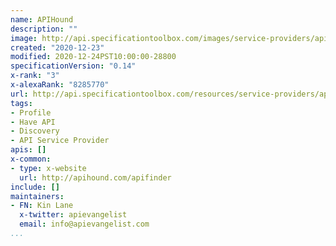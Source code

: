 ```yaml
---
name: APIHound
description: ""
image: http://api.specificationtoolbox.com/images/service-providers/apihound.jpg
created: "2020-12-23"
modified: 2020-12-24PST10:00:00-28800
specificationVersion: "0.14"
x-rank: "3"
x-alexaRank: "8285770"
url: http://api.specificationtoolbox.com/resources/service-providers/apihound/
tags:
- Profile
- Have API
- Discovery
- API Service Provider
apis: []
x-common:
- type: x-website
  url: http://apihound.com/apifinder
include: []
maintainers:
- FN: Kin Lane
  x-twitter: apievangelist
  email: info@apievangelist.com
...
```

